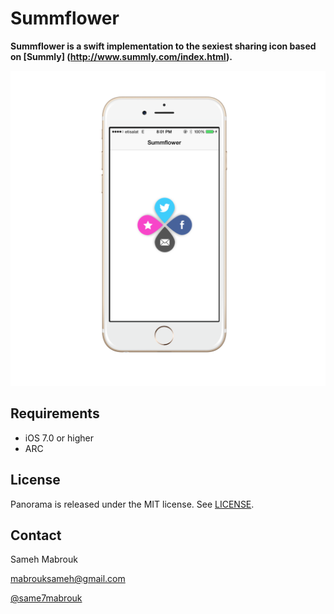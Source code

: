 Summflower
=========

**Summflower is a swift implementation to the sexiest sharing icon based on [Summly] (http://www.summly.com/index.html).**

<img src="screenshot.png" alt="Screenshot"/>


Requirements
----------
* iOS 7.0 or higher
* ARC

## License
Panorama is released under the MIT license. See
[LICENSE](https://github.com/iSame7/Panoramic/blob/master/LICENSE.md).

Contact
----------

Sameh Mabrouk

[mabrouksameh@gmail.com][2]

[@same7mabrouk][3] 

  [2]: mailto:mabrouksameh@gmail.com
  [3]: http://twitter.com/same7mabrouk
